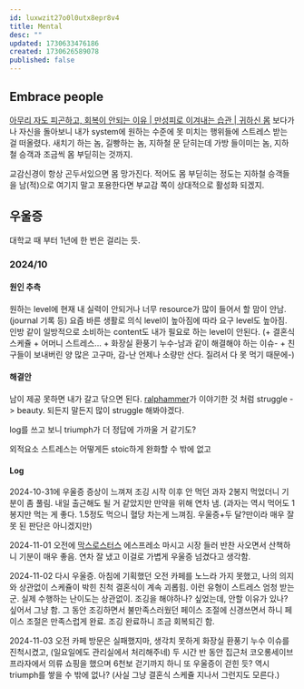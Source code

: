 ```yaml
---
id: luxwzit27o0l0utx8epr8v4
title: Mental
desc: ""
updated: 1730633476186
created: 1730626589078
published: false
---
```


## Embrace people

[아무리 자도 피곤하고, 회복이 안되는 이유 | 만성피로 이겨내는 습관 | 귀하신 몸](https://youtu.be/QElV-8_sSeI?si=GR9rhD3v-Y_vOXKn&t=679) 보다가 나 자신을 돌아보니
내가 system에 원하는 수준에 못 미치는 행위들에 스트레스 받는 걸 떠올렸다.
새치기 하는 놈, 길빵하는 놈, 지하철 문 닫히는데 가방 들이미는 놈, 지하철 승객과 조금씩 몸 부딛히는 것까지.

교감신경이 항상 곤두서있으면 몸 망가진다.
적어도 몸 부딛히는 정도는 지하철 승객들을 남(적)으로 여기지 말고 포용한다면 부교감 쪽이 상대적으로 활성화 되겠지.

## 우울증

대학교 때 부터 1년에 한 번은 걸리는 듯.

### 2024/10

#### 원인 추측

원하는 level에 현재 내 실력이 안되거나 너무 resource가 많이 들어서 할 맘이 안남. (journal 기록 등)
요즘 바른 생활로 의식 level이 높아짐에 따라 요구 level도 높아짐.
인방 같이 일방적으로 소비하는 content도 내가 필요로 하는 level이 안된다.
(+ 결혼식 스케쥴 + 어머니 스트레스... + 화장실 환풍기 누수-남과 같이 해결해야 하는 이슈- + 친구들이 보내버린 양 많은 고구마, 감-난 언제나 소량만 산다. 질려서 다 못 먹기 때문에-)

#### 해결안

남이 제공 못하면 내가 갈고 닦으면 된다. [ralphammer](https://ralphammer.com/is-perfection-boring/)가 이야기한 것 처럼 struggle -> beauty. 되든지 말든지 많이 struggle 해봐야겠다.

log를 쓰고 보니 triumph가 더 정답에 가까울 거 같기도?

외적요소 스트레스는 어떻게든 stoic하게 완화할 수 밖에 없고

#### Log

2024-10-31에 우울증 증상이 느껴져 조깅 시작 이후 안 먹던 과자 2봉지 먹었더니 기분이 좀 풀림. 내일 출근해도 될 거 같았지만 만약을 위해 연차 냄.
(과자는 역시 먹어도 1봉지만 먹는 게 좋다. 1.5정도 먹으니 혈당 차는게 느껴짐. 우울증+두 달?만이라 매우 잘 못 된 판단은 아니겠지만)

2024-11-01 오전에 [막스로스터스](https://naver.me/xOCpzZzY) 에스프레소 마시고 시장 들러 반찬 사오면서 산책하니 기분이 매우 좋음. 연차 잘 냈고 이걸로 가볍게 우울증 넘겼다고 생각함.

2024-11-02 다시 우울증. 아침에 기획했던 오전 카페를 노느라 가지 못했고, 나의 의지와 상관없이 스케쥴이 박힌 친척 결혼식이 계속 괴롭힘. 이런 유형이 스트레스 엄청 받는군. 실제 수행하는 난이도는 상관없이.
조깅을 해야하나? 싶었는데, 안할 이유가 있나? 싶어서 그냥 함. 그 동안 조깅하면서 불만족스러웠던 페이스 조절에 신경쓰면서 하니 페이스 조절은 만족스럽게 완료. 조깅 완료하니 조금 회복되긴 함.

2024-11-03 오전 카페 방문은 실패했지마, 생각치 못하게 화장실 환풍기 누수 이슈를 진척시켰고, (일요일에도 관리실에서 처리해주네) 두 시간 반 동안 집근처 코오롱세이브프라자에서 의류 쇼핑을 했으며 6천보 걷기까지 하니 또 우울증이 걷힌 듯? 역시 triumph를 쌓을 수 밖에 없나?
(사실 그냥 결혼식 스케쥴 지나서 그런지도 모른다.)
